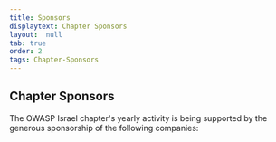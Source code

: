 ```yaml
---
title: Sponsors
displaytext: Chapter Sponsors
layout:  null
tab: true
order: 2
tags: Chapter-Sponsors
---
```


## Chapter Sponsors

The OWASP Israel chapter's yearly activity is being supported by the
generous sponsorship of the following companies:


<!--
[center](image:OWASPIL_Sponsors_2018.png )

[Category:OWASP_Chapter](Category:OWASP_Chapter )
[Category:Middle East](Category:Middle_East )
[Category:Europe](Category:Europe )-->